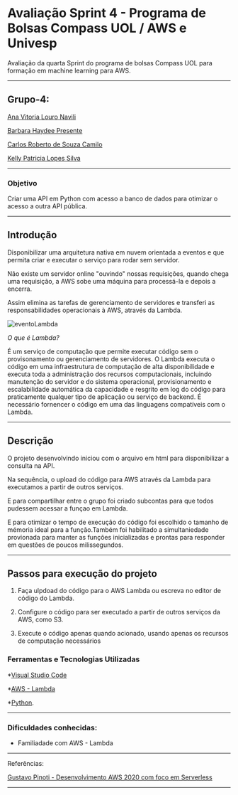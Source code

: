# Avaliação Sprint 4 - Programa de Bolsas Compass UOL / AWS e Univesp

Avaliação da quarta Sprint do programa de bolsas Compass UOL para formação em machine learning para AWS.

***

## Grupo-4:

[Ana Vitoria Louro Navili ](https://github.com/anaVitoriaLouro)

[Barbara Haydee Presente](https://github.com/Barbarahayd)

[Carlos Roberto de Souza Camilo ](https://github.com/crobertocamilo)

[Kelly Patricia Lopes Silva](https://github.com/KellyPLSilva)

*****
### Objetivo 

Criar uma API em Python com acesso a banco de dados para otimizar o acesso a outra API pública.
******

## Introdução 

Disponibilizar uma arquitetura nativa em nuvem orientada a eventos e que permita criar e executar o serviço para rodar sem servidor.

Não existe um servidor online "ouvindo" nossas requisições, quando chega uma requisição, a AWS sobe uma máquina para processá-la e depois a encerra. 

Assim elimina as tarefas de gerenciamento de servidores e transferi as responsabilidades operacionais à AWS, através da Lambda. 

<div>

 </div>

![eventoLambda](https://user-images.githubusercontent.com/88354075/229350680-7f873fa7-7057-4286-90f1-4a49c75580aa.png)



<div> 

</div>


*O que é Lambda?*

É um serviço de computação que permite executar código sem o provisonamento ou gerenciamento de servidores. 
O Lambda executa o código em uma infraestrutura de computação de alta disponibilidade e executa toda a administração dos recursos computacionais, incluindo manutenção do servidor e do sistema operacional, provisionamento e escalabilidade automática da capacidade e resgrito em log do código para praticamente qualquer tipo de aplicação ou serviço de backend. 
É necessário fornencer o código em uma das linguagens compatíveis com o Lambda.

***
## Descrição 

O projeto desenvolvindo iniciou com o arquivo em html para disponibilizar a consulta na API. 

Na sequência, o upload do código para AWS através da Lambda para executamos a partir de outros serviços. 

E para compartilhar entre o grupo foi criado subcontas para que todos pudessem acessar a funçao em Lambda. 

E para otimizar o tempo de execução do código foi escolhido o tamanho de mémoria ideal para a função.Também foi habilitado a simultaniedade provionada para manter as funções inicializadas e prontas para responder em questões de poucos milissegundos. 

***

## Passos para execução do projeto

1. Faça ulpdoad do código para o AWS Lambda ou escreva no editor de código do Lambda. 


2. Configure o código para ser executado a partir de outros serviços da AWS, como S3. 

3. Execute o código apenas quando acionado, usando apenas os recursos de computação necessários



### Ferramentas e Tecnologias Utilizadas

*[Visual Studio Code](https://code.visualstudio.com/)

*[AWS - Lambda](https://aws.amazon.com/pt/lambda/)

*[Python](https://python.org).

***

### Dificuldades conhecidas:

* Familiadade com AWS - Lambda


*******

Referências:

[Gustavo Pinoti - Desenvolvimento AWS 2020 com foco em Serverless](https://www.udemy.com/course/serverless-aws/)

***






























